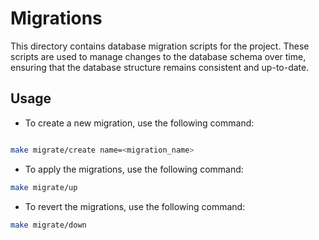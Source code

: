 # Migrations

This directory contains database migration scripts for the project. These scripts are used to manage changes to the database schema over time, ensuring that the database structure remains consistent and up-to-date.

## Usage

- To create a new migration, use the following command:

```sh

make migrate/create name=<migration_name>
```

- To apply the migrations, use the following command:

```sh
make migrate/up
```
- To revert the migrations, use the following command:

```sh
make migrate/down
```
